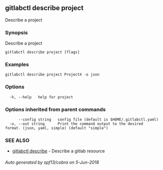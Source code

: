 ## gitlabctl describe project

Describe a project

### Synopsis

Describe a project

```
gitlabctl describe project [flags]
```

### Examples

```
gitlabctl describe project ProjectX -o json
```

### Options

```
  -h, --help   help for project
```

### Options inherited from parent commands

```
      --config string   config file (default is $HOME/.gitlabctl.yaml)
  -o, --out string      Print the command output to the desired format. (json, yaml, simple) (default "simple")
```

### SEE ALSO

* [gitlabctl describe](gitlabctl_describe.md)	 - Describe a gitlab resource

###### Auto generated by spf13/cobra on 5-Jun-2018
